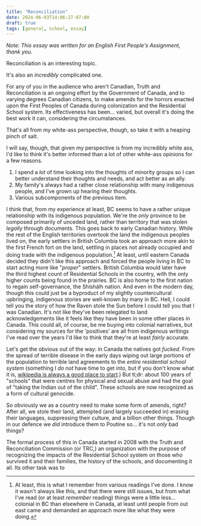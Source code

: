 ```yaml
---
title: "Reconciliation"
date: 2024-06-03T14:06:27-07:00
draft: true
tags: [general, school, essay]
---
```


*Note: This essay was written for an English First People's Assignment, thank you.*

Reconciliation is an interesting topic.

It's also an *incredibly* complicated one.

For any of you in the audience who aren't Canadian, Truth and Reconciliation is
an ongoing effort by the Government of Canada, and to varying degrees Canadian
citizens, to make amends for the horrors enacted upon the First Peoples of
Canada during colonization and the Residential School system. Its effectiveness
has been... varied, but overall it's doing the best work it can, considering
the circumstances.

That's all from my white-ass perspective, though, so take it with a heaping
pinch of salt.

I will say, though, that given my perspective is from my incredibly white ass,
I'd like to think it's better informed than a lot of other white-ass opinions
for a few reasons.

1. I spend a *lot* of time looking into the thoughts of minority groups so I
    can better understand their thoughts and needs, and act better as an ally.
2. My family's always had a rather close relationship with many indigenous
    people, and I've grown up hearing their thoughts.
3. Various subcomponents of the previous item.

I think that, from my experience at least, BC seems to have a rather unique
relationship with its indigenous population. We're the *only* province to
be composed primarily of unceded land, rather than territory that was stolen
*legally* through documents. This goes back to early Canadian history. While
the rest of the English territories overtook the land the indigenous peoples
lived on, the early settlers in British Columbia took an approach more akin
to the first French fort on the land, settling in places not already occupied
and doing trade with the indigenous population.[^1] At least, until eastern
Canada decided they didn't like this approach and forced the people living in BC
to start acting more like "*proper*" settlers. British Columbia would later have
the third highest count of Residential Schools in the country, with the only
higher counts being found in the prairies. BC is also home to the first nation
to regain self-governance, the Shíshálh nation. And even in the modern day,
though this could just be a byproduct of my slightly countercultural upbringing,
indigenous stories are well-known by many in BC. Hell, I could tell you the
story of how the Raven stole the Sun before I could tell you that I was
Canadian. It's not like they've been relegated to land acknowledgements like it
feels like they have been in some other places in Canada. This could all, of
course, be me buying into colonial narratives, but considering my sources for
the 'positives' are all from indigenous writings I've read over the years I'd
like to think that they're at least *fairly* accurate.

Let's get the obvious out of the way: in Canada the natives got *fucked*. From
the spread of terrible disease in the early days wiping out large portions of
the population to terrible land agreements to the *entire residential school
system* (something I *do not* have time to get into, but if you don't know what
it is, [wikipedia is always a good place to start](https://en.wikipedia.org/wiki/Canadian_Indian_residential_school_system).)
But tl;dr: about 100 years of "schools" that were centres for physical and
sexual abuse and had the goal of "taking the Indian out of the child". These
schools are now recognized as a form of cultural genocide.

So obviously we as a country need to make some form of amends, right? After all,
we stole their land, attempted (and largely succeeded in) erasing their
languages, suppressing their culture, and a billion other things. Though in our
defence we *did* introduce them to Poutine so... it's not *only* bad things?

The formal process of this in Canada started in 2008 with the Truth and
Reconciliation Commission (or TRC,) an organization with the purpose of
recognizing the impacts of the Residential School system on those who survived
it and their families, the history of the schools, and documenting it all.
Its other task was to

[^1]: At least, this is what I remember from various readings I've done. I know
it wasn't always like this, and that there were still issues, but from what
I've read (or at least *remember* reading) things were a little less... colonial
in BC than elsewhere in Canada, at least until people from out east came and
demanded an approach more like what they were doing.
